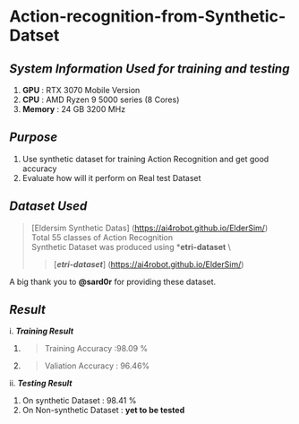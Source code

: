 # **Action-recognition-from-Synthetic-Datset**

## ***System Information Used for training and testing***
1. **GPU** : RTX 3070 Mobile Version
2. **CPU** : AMD Ryzen 9 5000 series (8 Cores)
3. **Memory** : 24 GB 3200 MHz




## *Purpose*
1. Use synthetic dataset for training Action Recognition and get good accuracy
2. Evaluate how will it perform on Real test Dataset


## ***Dataset Used***
> [Eldersim Synthetic Datas] (https://ai4robot.github.io/ElderSim/) \
> Total 55 classes of Action Recognition \
> Synthetic Dataset was produced using ***etri-dataset** \
>>[***etri-dataset***] (https://ai4robot.github.io/ElderSim/)

A big thank you to **@sard0r** for providing these dataset. 




## ***Result***
i. ***Training Result***
  1. > Training Accuracy :98.09 % 
  2. > Valiation Accuracy : 96.46%

ii. ***Testing Result***
  1. On synthetic Dataset : 98.41 %
  2. On Non-synthetic Dataset : **yet to be tested**
